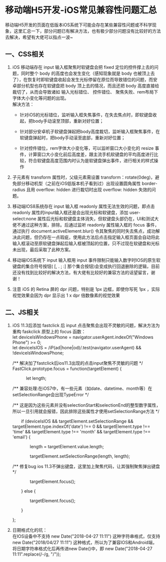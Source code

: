 # 移动端H5开发-iOS常见兼容性问题汇总

移动端H5开发的页面在低版本iOS系统下可能会存在某些兼容性问题或不科学现象，这里汇总一下，部分问题已有解决方法，也有极少部分问题没有比较好的方法去解决，希望有大佬可以指点一波~

## 一、CSS相关

1. iOS 移动端存在 input 输入框聚焦时软键盘会把 fixed 定位的控件撑上去的问题，同时整个 body 的高度也会发生变化（感知现象就是 body 也被顶上去了），在恢复时即软键盘收起会发生光标停留在原位而导致错位的问题，而安卓部分机型也存在软键盘把 body 顶上去的情况，而且还把 body 高度直接给裁切了，从而会导致诸如 输入光标错位、 控件错位、 聚焦失败、rem布局下字体大小变化等问题的出现。  
解决方法： 
    - 针对iOS的光标错位，监听输入框失焦事件，在失去焦点时，即软键盘收起，把body手动滚至顶部，重新对好位置；
    
    - 针对部分安卓机子软键盘弹起把body高度裁切，监听输入框聚焦事件，在软键盘弹起时，把body手动滚至底部，重新对好位置；

    - 针对控件错位，rem字体大小变化等，可以监听窗口大小变化的 resize 事件，计算窗口大小变化前后高度差，跟主流手机软键盘的平均高度进行比较，符合软键盘高度范围内时认为是软键盘弹出事件，进行相关的样式操作

2. 子元素有 transform 属性时，父级元素需设置 transform：rotate(0deg)，避免部分移动机型（之前在iOS低版本机子看到过）出现设置圆角属性 border-radius 且用 overflow: hidden 进行裁切时出现 overflow: hidden 失效的问题。

3. 移动端IOS8系统存在 input 输入框 readonly 属性无法生效的问题，即点击 readonly 属性的input输入框还是会出现光标和软键盘，添加 user-select:none 属性后光标和软键盘主体消失，但软键盘头部仍在，UI和测试大佬不通过这种方案，排除。后通过监听 readonly 属性输入框的 focus 事件，通过执行 document.activeElement.blur() 令其聚焦的同时失去焦点，成功解决此问题，但仍存在一点瑕疵，使用此方法后点击指定输入框页面会自动将此输入框滚动至原软键盘弹起后输入框被顶起的位置，只不过现在软键盘和光标未出现，最后采取了此种方案。

4. 移动端IOS系统下 input 输入框用 input 事件限制只能输入数字时IOS的原生软键盘的集合符号按钮( [, . ; :] 那个集合按钮)会变成执行回退删除的逻辑，目前还没有找到比较好的解决方法，有大佬有比较好的兼容方法的话望留言，谢谢！

5. 注意 iOS 的 Retina 屏的 dpr 问题，特别是 1px 边框，即使你写死 1px ，实际视觉效果会因为 dpr 显示出 1 x dpr 倍数像素的视觉效果

## 二、JS相关

1. iOS 11.3后添加 fastclick 后 input 点击聚焦会出现不灵敏的问题，解决方法为重构 faskclick 原型上的 focus 函数：  
	let deviceIsWindowsPhone = navigator.userAgent.indexOf("Windows Phone") >= 0;  
	let deviceIsIOS = /iP(ad|hone|od)/.test(navigator.userAgent) && !deviceIsWindowsPhone;

	/** 解决加了fastclick后ios11.3出现的点击input聚焦不灵敏的问题 */  
	FastClick.prototype.focus = function(targetElement) {

	    &emsp;&emsp;let length;

	/** 兼容处理:在iOS7中，有一些元素（如date、datetime、month等）在setSelectionRange会出现TypeError */

	/** 这是因为这些元素并没有selectionStart和selectionEnd的整型数字属性，所以一旦引用就会报错，因此排除这些属性才使用setSelectionRange方法 */

	&emsp;&emsp;if (deviceIsIOS && targetElement.setSelectionRange && targetElement.type.indexOf('date') !== 0 && targetElement.type !== 'time' && targetElement.type !== 'month' && targetElement.type !== 'email') {

	&emsp;&emsp;&emsp;&emsp;length = targetElement.value.length;

	&emsp;&emsp;&emsp;&emsp;targetElement.setSelectionRange(length, length);

	/** 修复bug ios 11.3不弹出键盘，这里加上聚焦代码，让其强制聚焦弹出键盘 */

	&emsp;&emsp;&emsp;&emsp;targetElement.focus();

	&emsp;&emsp;} else {

	&emsp;&emsp;&emsp;&emsp;targetElement.focus();

	&emsp;&emsp;}

	};  

2. 日期格式化的坑：  
在IOS设备中不支持 new Date("2018-04-27 11:11") 这种字符串格式，仅支持 new Date("2018/04/27 11:11") 这种格式，所以为了兼容IOS和Android端，将日期字符串格式化后再传进new Date()中，即 new Date("2018-04-27 11:11".replace(/-/g, "/"));